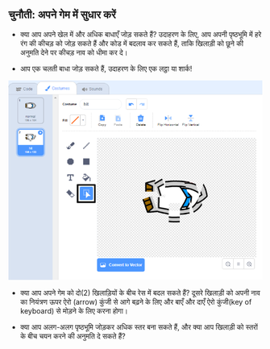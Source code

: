 ## चुनौती: अपने गेम में सुधार करें

- क्या आप अपने खेल में और अधिक बाधाएँ जोड़ सकते हैं? उदाहरण के लिए, आप अपनी पृष्ठभूमि में हरे रंग की कीचड़ को जोड़ सकते हैं और कोड में बदलाव कर सकते हैं, ताकि खिलाड़ी को छूने की अनुमति देने पर कीचड़ नाव को धीमा कर दे।

- आप एक चलती बाधा जोड़ सकते हैं, उदाहरण के लिए एक लट्ठा या शार्क!

![स्क्रीनशॉट](images/boat-obstacles.png)

- क्या आप अपने गेम को दो(2) खिलाड़ियों के बीच रेस में बदल सकते हैं? दूसरे खिलाड़ी को अपनी नाव का नियंत्रण ऊपर ऐरो (arrow) कुंजी से आगे बढ़ने के लिए और बाएँ और दाएँ ऐरो कुंजी(key of keyboard) से मोड़ने के लिए करना होगा।

- क्या आप अलग-अलग पृष्ठभूमि जोड़कर अधिक स्तर बना सकते हैं, और क्या आप खिलाड़ी को स्तरों के बीच चयन करने की अनुमति दे सकते हैं?